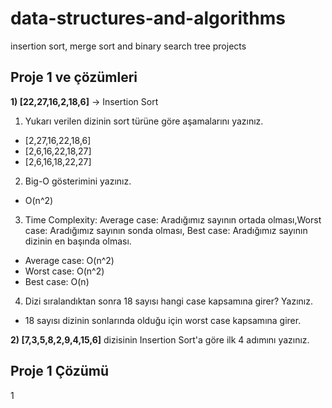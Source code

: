 # data-structures-and-algorithms
insertion sort, merge sort and binary search tree projects
 
## Proje 1 ve çözümleri
**1) [22,27,16,2,18,6]** -> Insertion Sort

1. Yukarı verilen dizinin sort türüne göre aşamalarını yazınız.
 - [2,27,16,22,18,6]
 - [2,6,16,22,18,27]
 - [2,6,16,18,22,27]
2. Big-O gösterimini yazınız.
 - O(n^2)
3. Time Complexity: Average case: Aradığımız sayının ortada olması,Worst case: Aradığımız sayının sonda olması, Best case: Aradığımız sayının dizinin en başında olması.
 - Average case: O(n^2)
 - Worst case: O(n^2)
 - Best case: O(n)
4. Dizi sıralandıktan sonra 18 sayısı hangi case kapsamına girer? Yazınız.
 - 18 sayısı dizinin sonlarında olduğu için worst case kapsamına girer.


**2) [7,3,5,8,2,9,4,15,6]** dizisinin Insertion Sort'a göre ilk 4 adımını yazınız.

## Proje 1 Çözümü
1
